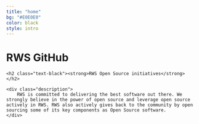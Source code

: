 ```yaml
---
title: "home"
bg: "#E0E0E0"
color: black
style: intro
---
```


<div class="container">
	<h1 class="text-blue"><strong>RWS GitHub</strong></h1>

	<h2 class="text-black"><strong>RWS Open Source initiatives</strong></h2>

	<div class="description">
		RWS is committed to delivering the best software out there. We strongly believe in the power of open source and leverage open source actively in RWS. RWS also actively gives back to the community by open sourcing some of its key components as Open Source software.
	</div>
</div>